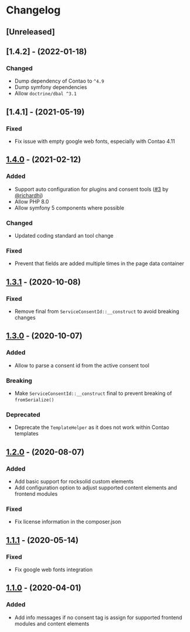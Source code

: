 
# Changelog

## [Unreleased]

## [1.4.2] - (2022-01-18)

### Changed

- Dump dependency of Contao to `^4.9`
- Dump symfony dependencies
- Allow `doctrine/dbal ^3.1`

## [1.4.1] - (2021-05-19)

### Fixed

 - Fix issue with empty google web fonts, especially with Contao 4.11

## [1.4.0] - (2021-02-12)

### Added

 - Support auto configuration for plugins and consent tools ([#3](https://github.com/hofff/contao-consent-bridge/pull/3) by [@richardhj](https://github.com/richardhj))
 - Allow PHP 8.0
 - Allow symfony 5 components where possible

### Changed

 - Updated coding standard an tool change

### Fixed

 - Prevent that fields are added multiple times in the page data container

## [1.3.1] - (2020-10-08)

### Fixed

 - Remove final from `ServiceConsentId::__construct` to avoid breaking changes

## [1.3.0] - (2020-10-07)

### Added

 - Allow to parse a consent id from the active consent tool
 
### Breaking

 - Make `ServiceConsentId::__construct` final to prevent breaking of `fromSerialize()` 
 
### Deprecated

 - Deprecate the `TemplateHelper` as it does not work within Contao templates

## [1.2.0] - (2020-08-07)

### Added

- Add basic support for rocksolid custom elements
- Add configuration option to adjust supported content elements and frontend modules

### Fixed

- Fix license information in the composer.json

## [1.1.1] - (2020-05-14)

### Fixed

 - Fix google web fonts integration
 
## [1.1.0] - (2020-04-01)

### Added

- Add info messages if no consent tag is assign for supported frontend modules and content elements


[1.4.0]: https://github.com/hofff/contao-consent-bridge/compare/1.3.1...1.4.0
[1.3.1]: https://github.com/hofff/contao-consent-bridge/compare/1.3.0...1.3.1
[1.3.0]: https://github.com/hofff/contao-consent-bridge/compare/1.2.0...1.3.0
[1.2.0]: https://github.com/hofff/contao-consent-bridge/compare/1.1.1...1.2.0
[1.1.1]: https://github.com/hofff/contao-consent-bridge/compare/1.1.0...1.1.1
[1.1.0]: https://github.com/hofff/contao-consent-bridge/compare/1.0.0...1.1.0
